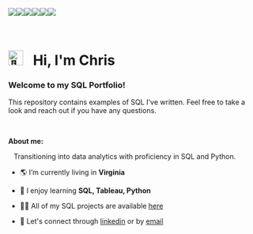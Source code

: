 <img src="https://img.shields.io/badge/sqlite-%23003B57.svg?&style=for-the-badge&logo=sqlite&logoColor=white"><img src="https://img.shields.io/badge/postgresql-%23336791.svg?&style=for-the-badge&logo=postgresql&logoColor=white"><img src="https://img.shields.io/badge/mysql-%234479A1.svg?&style=for-the-badge&logo=mysql&logoColor=white"><img src="https://img.shields.io/badge/microsoft%20excel-%23217346.svg?&style=for-the-badge&logo=microsoft%20excel&logoColor=white"><img src="https://img.shields.io/badge/tableau-%23E97627.svg?&style=for-the-badge&logo=tableau&logoColor=white"><img src="https://img.shields.io/badge/python-3670A0?style=for-the-badge&logo=python&logoColor=ffdd54">

<br>

# <img src="https://fonts.gstatic.com/s/e/notoemoji/latest/1f44b/512.gif" alt="👋" width="30"> &nbsp; Hi, I'm Chris

### Welcome to my SQL Portfolio! 
This repository contains examples of SQL I've written. Feel free to take a look and reach out if you have any questions.

<br>

**About me:**

&ensp; Transitioning into data analytics with proficiency in SQL and Python.

- 🌎 I’m currently living in **Virginia**

- 🧠 I enjoy learning **SQL, Tableau, Python**

- 👨‍💻 All of my SQL projects are available [here](https://github.com/chrisburton/chrisburton/tree/main/SQL)

- 🤝 Let's connect through [linkedin](https://www.linkedin.com/in/imchrisburton) or by [email](mailto:chris@chrisburton.me)


<br>
